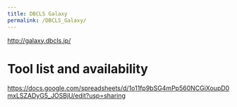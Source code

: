 ```yaml
---
title: DBCLS Galaxy
permalink: /DBCLS_Galaxy/
---
```


<http://galaxy.dbcls.jp/>

Tool list and availability
==========================

<https://docs.google.com/spreadsheets/d/1o11fp9bSG4mPp560NCGiXoupD0mxLSZADyG5_JOSBjU/edit?usp=sharing>